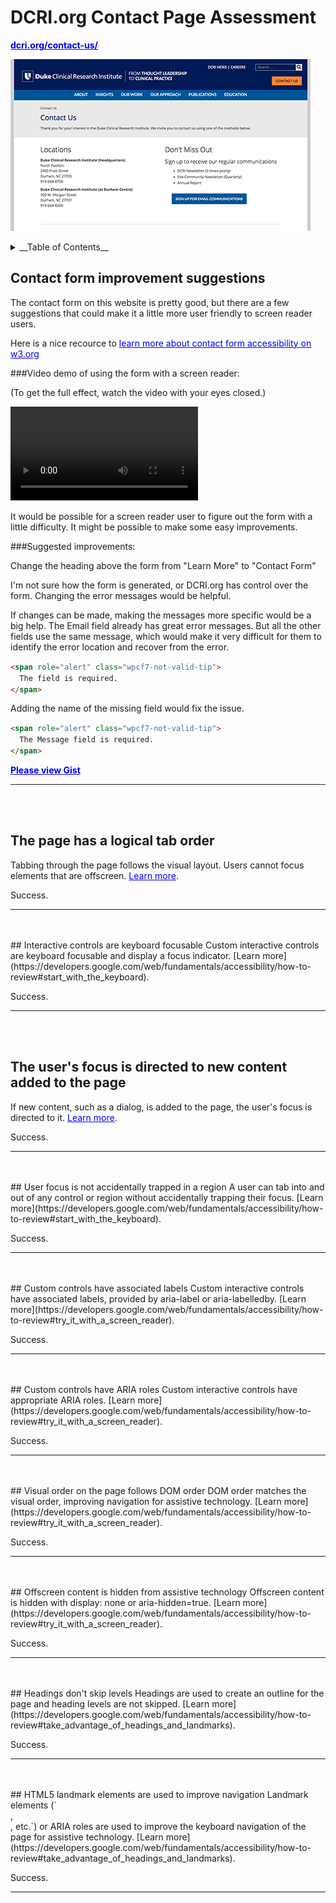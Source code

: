 <style>
img {
	max-width:99%;
}
a {
  color: blue;
}
pre {
  font: inherit;
  word-wrap: break-word;
  background: none;
  border: none;
}
</style>

# DCRI.org Contact Page Assessment
__[dcri.org/contact-us/](https://dcri.org/contact-us/)__

![DCRI Contact screenshot](assets/dcri-screenshot-contact.png)

<details>
<summary>__Table of Contents__</summary>

[toc]

</details>


## Contact form improvement suggestions

The contact form on this website is pretty good, but there are a few suggestions that could make it a little more user friendly to screen reader users.

Here is a nice recource to [learn more about contact form accessibility on w3.org](https://www.w3.org/WAI/tutorials/forms/notifications/)

###Video demo of using the form with a screen reader:

(To get the full effect, watch the video with your eyes closed.)

<video controls title="demo of using the form with a screen reader.">
  <source src="assets/dcri-contact-form-sml.mp4" type="video/mp4">
Your browser does not support the video tag.
</video> 

It would be possible for a screen reader user to figure out the form with a little difficulty. It might be possible to make some easy improvements.

###Suggested improvements:

Change the heading above the form from "Learn More" to "Contact Form" 

I'm not sure how the form is generated, or DCRI.org has control over the form. Changing the error messages would be helpful.

If changes can be made, making the messages more specific would be a big help.  The Email field already has great error messages. But all the other fields use the same message, which would make it very difficult for them to identify the error location and recover from the error.

```html
<span role="alert" class="wpcf7-not-valid-tip">
  The field is required.
</span>
```
Adding the name of the missing field would fix the issue.

```html
<span role="alert" class="wpcf7-not-valid-tip">
  The Message field is required.
</span>
```

__[Please view Gist](https://gist.github.com/jhc36-duke-edu/81b6a0dffd84f78e778e9e45115ba6cc/revisions)__
<hr>
<br>
<br>

## The page has a logical tab order
Tabbing through the page follows the visual layout. Users cannot focus elements that are offscreen. [Learn more](https://developers.google.com/web/fundamentals/accessibility/how-to-review#start_with_the_keyboard).

Success.

<hr>
<br>
<br>
## Interactive controls are keyboard focusable
Custom interactive controls are keyboard focusable and display a focus indicator. [Learn more](https://developers.google.com/web/fundamentals/accessibility/how-to-review#start_with_the_keyboard).

Success.

<hr>
<br>
<br>


## The user's focus is directed to new content added to the page
If new content, such as a dialog, is added to the page, the user's focus is directed to it. [Learn more](https://developers.google.com/web/fundamentals/accessibility/how-to-review#start_with_the_keyboard).

Success.
<hr>
<br>
<br>
## User focus is not accidentally trapped in a region
A user can tab into and out of any control or region without accidentally trapping their focus. [Learn more](https://developers.google.com/web/fundamentals/accessibility/how-to-review#start_with_the_keyboard).

Success.
<hr>
<br>
<br>
## Custom controls have associated labels
Custom interactive controls have associated labels, provided by aria-label or aria-labelledby. [Learn more](https://developers.google.com/web/fundamentals/accessibility/how-to-review#try_it_with_a_screen_reader).

Success.
<hr>
<br>
<br>
## Custom controls have ARIA roles
Custom interactive controls have appropriate ARIA roles. [Learn more](https://developers.google.com/web/fundamentals/accessibility/how-to-review#try_it_with_a_screen_reader).

Success.
<hr>
<br>
<br>
## Visual order on the page follows DOM order
DOM order matches the visual order, improving navigation for assistive technology. [Learn more](https://developers.google.com/web/fundamentals/accessibility/how-to-review#try_it_with_a_screen_reader).

Success.
<hr>
<br>
<br>
## Offscreen content is hidden from assistive technology
Offscreen content is hidden with display: none or aria-hidden=true. [Learn more](https://developers.google.com/web/fundamentals/accessibility/how-to-review#try_it_with_a_screen_reader).

Success.
<hr>
<br>
<br>
## Headings don't skip levels
Headings are used to create an outline for the page and heading levels are not skipped. [Learn more](https://developers.google.com/web/fundamentals/accessibility/how-to-review#take_advantage_of_headings_and_landmarks).

Success.
<hr>
<br>
<br>
## HTML5 landmark elements are used to improve navigation
Landmark elements (`<main>, <nav>, etc.`) or ARIA roles are used to improve the keyboard navigation of the page for assistive technology. [Learn more](https://developers.google.com/web/fundamentals/accessibility/how-to-review#take_advantage_of_headings_and_landmarks).

Success.
<hr>
<br>
<br>